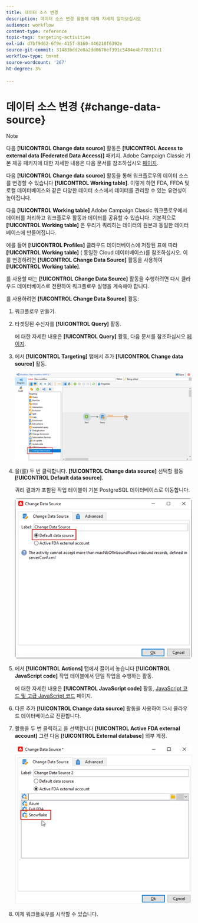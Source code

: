 ```yaml
---
title: 데이터 소스 변경
description: 데이터 소스 변경 활동에 대해 자세히 알아보십시오
audience: workflow
content-type: reference
topic-tags: targeting-activities
exl-id: d7bf9d62-6f9e-415f-8160-446210f6392e
source-git-commit: 31483bdd2e0a2dd0676ef391c5484e4b778317c1
workflow-type: tm+mt
source-wordcount: '267'
ht-degree: 3%

---
```


# 데이터 소스 변경 {#change-data-source}

>[!NOTE]
>
> 다음 **[!UICONTROL Change data source]** 활동은 **[!UICONTROL Access to external data (Federated Data Access)]** 패키지. Adobe Campaign Classic 기본 제공 패키지에 대한 자세한 내용은 다음 문서를 참조하십시오 [페이지](../../installation/using/installing-campaign-standard-packages.md).

다음 **[!UICONTROL Change data source]** 활동을 통해 워크플로우의 데이터 소스를 변경할 수 있습니다 **[!UICONTROL Working table]**. 이렇게 하면 FDA, FFDA 및 로컬 데이터베이스와 같은 다양한 데이터 소스에서 데이터를 관리할 수 있는 유연성이 높아집니다.

다음 **[!UICONTROL Working table]** Adobe Campaign Classic 워크플로우에서 데이터를 처리하고 워크플로우 활동과 데이터를 공유할 수 있습니다.
기본적으로 **[!UICONTROL Working table]** 은 우리가 쿼리하는 데이터의 원본과 동일한 데이터베이스에 만들어집니다.

예를 들어 **[!UICONTROL Profiles]** 클라우드 데이터베이스에 저장된 표에 따라 **[!UICONTROL Working table]** ( 동일한 Cloud 데이터베이스)를 참조하십시오.
이를 변경하려면 **[!UICONTROL Change Data Source]** 활동을 사용하여 **[!UICONTROL Working table]**.

를 사용할 때는 **[!UICONTROL Change Data Source]** 활동을 수행하려면 다시 클라우드 데이터베이스로 전환하여 워크플로우 실행을 계속해야 합니다.

를 사용하려면 **[!UICONTROL Change Data Source]** 활동:

1. 워크플로우 만들기.

1. 타겟팅된 수신자를 **[!UICONTROL Query]** 활동.

   에 대한 자세한 내용은 **[!UICONTROL Query]** 활동, 다음 문서를 참조하십시오 [페이지](../../workflow/using/query.md#creating-a-query).

1. 에서 **[!UICONTROL Targeting]** 탭에서 추가 **[!UICONTROL Change data source]** 활동.

   ![](assets/change-data-source.png)

1. 을(를) 두 번 클릭합니다. **[!UICONTROL Change data source]** 선택할 활동 **[!UICONTROL Default data source]**.

   쿼리 결과가 포함된 작업 테이블이 기본 PostgreSQL 데이터베이스로 이동합니다.

   ![](assets/change-data-source_2.png)

1. 에서 **[!UICONTROL Actions]** 탭에서 끌어서 놓습니다 **[!UICONTROL JavaScript code]** 작업 테이블에서 단일 작업을 수행하는 활동.

   에 대한 자세한 내용은 **[!UICONTROL JavaScript code]** 활동, [JavaScript 코드 및 고급 JavaScript 코드](../../workflow/using/sql-code-and-javascript-code.md#javascript-code) 페이지.

1. 다른 추가 **[!UICONTROL Change data source]** 활동을 사용하여 다시 클라우드 데이터베이스로 전환합니다.

1. 활동을 두 번 클릭하고 을 선택합니다 **[!UICONTROL Active FDA external account]** 그런 다음 **[!UICONTROL External database]** 외부 계정.

   ![](assets/change-data-source_3.png)

1. 이제 워크플로우를 시작할 수 있습니다.
